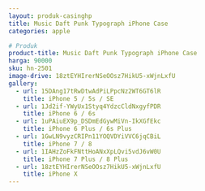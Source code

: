 ```yaml
---
layout: produk-casinghp
title: Music Daft Punk Typograph iPhone Case
categories: apple

# Produk
product-title: Music Daft Punk Typograph iPhone Case
harga: 90000
sku: hn-2501
image-drive: 18ztEYHIrerNSeOOsz7HikU5-xWjnLxfU
gallery:
  - url: 15DAng17tRwDtwAdPiLPpcNz2WT6GT6lR
    title: iPhone 5 / 5s / SE
  - url: 1Jd2if-YWyUx1Styq4YdzcCldNxgyfPDR
    title: iPhone 6 / 6s
  - url: 1uPAiuEX9p_DSDmEdGywMiVn-IkXGfEkc
    title: iPhone 6 Plus / 6s Plus
  - url: 1GwLN9vyzCRIPn11YOQVDYiVVC6jqCBiL
    title: iPhone 7 / 8
  - url: 1IAHzZoFkFNttHoANxXpLQvi5vdJ6vW0U
    title: iPhone 7 Plus / 8 Plus
  - url: 18ztEYHIrerNSeOOsz7HikU5-xWjnLxfU
    title: iPhone X
---
```

